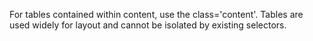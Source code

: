 For tables contained within content, use the class='content'. Tables are used widely for layout and cannot be isolated by existing selectors. 